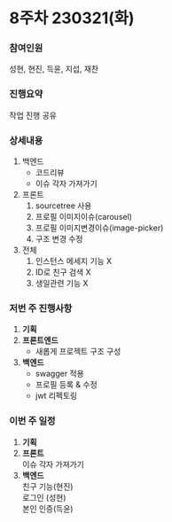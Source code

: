 # 8주차 230321(화)

### 참여인원

성현, 현진, 득윤, 지섭, 재찬

### 진행요약

작업 진행 공유

### 상세내용

1. 백엔드
   * 코드리뷰
   * 이슈 각자 가져가기
2. 프론트
   1. sourcetree 사용
   2. 프로필 이미지이슈(carousel)
   3. 프로필 이미지변경이슈(image-picker)
   4. 구조 변경 수정
3. 전체
   1. 인스턴스 메세지 기능 X
   2. ID로 친구 검색 X
   3. 생일관련 기능 X

### 저번 주 진행사항

1. **기획**
2. **프론트엔드**
   * 새롭게 프로젝트 구조 구성
3. **백엔드**
   * swagger 적용
   * 프로필 등록 & 수정
   * jwt 리펙토링

### 이번 주 일정

1. **기획**
2. **프론트**\
   이슈 각자 가져가기
3. **백엔드**\
   친구 기능(현진)\
   로그인 (성현)\
   본인 인증(득윤)
